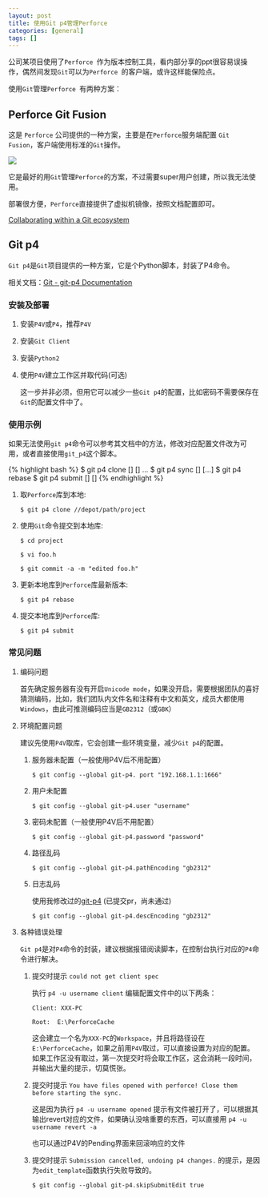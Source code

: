 ```yaml
---
layout: post
title: 使用Git p4管理Perforce
categories: [general]
tags: []
---
```


公司某项目使用了`Perforce `作为版本控制工具，看内部分享的ppt很容易误操作，偶然间发现`Git`可以为`Perforce `的客户端，或许这样能保险点。

使用`Git`管理`Perforce `有两种方案：

## Perforce Git Fusion

这是 `Perforce` 公司提供的一种方案，主要是在`Perforce`服务端配置 `Git Fusion`，客户端使用标准的`Git`操作。

![](https://www.perforce.com/perforce/doc.current/manuals/intro/images/gf_overview.png)

它是最好的用`Git`管理`Perforce`的方案，不过需要super用户创建，所以我无法使用。

部署很方便，`Perforce`直接提供了虚拟机镜像，按照文档配置即可。

[Collaborating within a Git ecosystem](https://www.perforce.com/perforce/doc.current/manuals/intro/index.html#basic_concepts.git) 

## Git p4

`Git p4`是`Git`项目提供的一种方案，它是个Python脚本，封装了P4命令。

相关文档：[Git - git-p4 Documentation](https://git-scm.com/docs/git-p4)

### 安装及部署

1. 安装`P4V`或`P4`，推荐`P4V`
1. 安装`Git Client`
1. 安装`Python2`
1. 使用`P4V`建立工作区并取代码(可选)

	这一步并非必须，但用它可以减少一些`Git p4`的配置，比如密码不需要保存在`Git`的配置文件中了。	
 
### 使用示例
如果无法使用`git p4`命令可以参考其文档中的方法，修改对应配置文件改为可用，或者直接使用`git_p4`这个脚本。

{% highlight bash %}
$ git p4 clone [<sync options>] [<clone options>] <p4 depot path>…​
$ git p4 sync [<sync options>] [<p4 depot path>…​]
$ git p4 rebase
$ git p4 submit [<submit options>] [<master branch name>]
{% endhighlight %}

1. 取`Perforce`库到本地:

	`$ git p4 clone //depot/path/project`

1. 使用`Git`命令提交到本地库:

	`$ cd project`
	
	`$ vi foo.h`
	
	`$ git commit -a -m "edited foo.h"`

1. 更新本地库到`Perforce`库最新版本:

	`$ git p4 rebase`

1. 提交本地库到`Perforce`库:

	`$ git p4 submit`

### 常见问题

1. 编码问题

	首先确定服务器有没有开启`Unicode mode`，如果没开启，需要根据团队的喜好猜测编码，比如，我们团队内文件名和注释有中文和英文，成员大都使用`Windows`，由此可推测编码应当是`GB2312`（或`GBK`）
	 	
1. 环境配置问题

	建议先使用`P4V`取库，它会创建一些环境变量，减少`Git p4`的配置。
	
	1. 服务器未配置（一般使用P4V后不用配置）
	
		`$ git config --global git-p4. port "192.168.1.1:1666"`
	
	1. 用户未配置

		`$ git config --global git-p4.user "username"`
	
	1. 密码未配置（一般使用P4V后不用配置）

		`$ git config --global git-p4.password "password"`
	
	1. 路径乱码
	
		`$ git config --global git-p4.pathEncoding "gb2312"`

	1. 日志乱码
	
		使用我修改过的[git-p4](https://github.com/dpull/git/blob/master/git-p4.py) (已提交pr，尚未通过)
		
		`$ git config --global git-p4.descEncoding "gb2312"`	
		
1. 各种错误处理
	
	`Git p4`是对`P4`命令的封装，建议根据报错阅读脚本，在控制台执行对应的`P4`命令进行解决。	
		
	1. 提交时提示 `could not get client spec`

		执行 `p4 -u username client` 编辑配置文件中的以下两条：
		
		`Client: XXX-PC`
		
		`Root:	E:\PerforceCache`
		
		这会建立一个名为`XXX-PC`的`Workspace`，并且将路径设在`E:\PerforceCache`，如果之前用`P4V`取过，可以直接设置为对应的配置。如果工作区没有取过，第一次提交时将会取工作区，这会消耗一段时间，并输出大量的提示，切莫慌张。
		
	1. 提交时提示 `You have files opened with perforce! Close them before starting the sync.`
		
		这是因为执行 `p4 -u username opened` 提示有文件被打开了，可以根据其输出revert对应的文件，如果确认没啥重要的东西，可以直接用 `p4 -u username revert -a`
		
		也可以通过P4V的Pending界面来回滚响应的文件
			
	1. 提交时提示 `Submission cancelled, undoing p4 changes.` 的提示，是因为`edit_template`函数执行失败导致的。

		`$ git config --global git-p4.skipSubmitEdit true`
